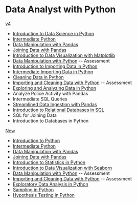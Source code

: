 # Data Analyst with Python

[v4](https://app.datacamp.com/learn/career-tracks/data-analyst-with-python?version=4)

- [Introduction to Data Science in Python](./introduction_to_data_science_in_python/)
- [Intermediate Python](./intermediate_python/)
- [Data Manipulation with Pandas](./data_manipulation_with_pandas/)
- [Joining Data with Pandas](./joining_data_with_pandas/)
- [Introduction to Data Visualization with Matplotlib](./introduction_to_data_visualization_with_matplotlib/)
- [Data Manipulation with Python](https://assessment-v2.datacamp.com/exploratory-analysis-python) -- Assessment
- [Introduction to Importing Data in Python](./introduction_to_importing_data_in_python/)
- [Intermediate Importing Data in Python](./intermediate_importing_data_in_python/)
- [Cleaning Data in Python](./cleaning_data_in_python/)
- [Importing and Cleaning Data with Python](https://assessment-v2.datacamp.com/data-management-python) -- Assessment
- [Exploring and Analyzing Data in Python](./exploring_and_analyzing_data_in_python/)
- Analyze Police Activity with Pandas
- Intermediate SQL Queries
- [Streamlined Data Ingestion with Pandas](./streamlined_data_ingestion_with_pandas/)
- [Introduction to Relational Databases in SQL](./introduction_to_relational_databases_in_sql/)
- SQL for Joining Data
- Introduction to Databases in Python

[New](https://app.datacamp.com/learn/career-tracks/data-analyst-with-python)

- [Introduction to Python](./introduction_to_python/)
- [Intermediate Python](./intermediate_python/)
- [Data Manipulation with Pandas](./data_manipulation_with_pandas/)
- [Joining Data with Pandas](./joining_data_with_pandas/)
- [Introduction to Statistics in Python](./introduction_to_statistics_in_python/)
- [Introduction to Data Visualization with Seaborn](./introduction_to_data_visualization_with_seaborn/)
- [Data Manipulation with Python](https://assessment-v2.datacamp.com/exploratory-analysis-python) -- Assessment
- [Importing and Cleaning Data with Python](https://assessment-v2.datacamp.com/data-management-python) -- Assessment
- [Exploratory Data Analysis in Python](./exploratory_data_anaylisis_in_python/)
- [Sampling in Python](./sampling_in_python/)
- [Hypothesis Testing in Python](./hypothesis_testing_in_python/)
